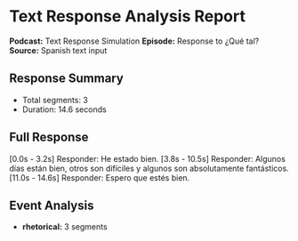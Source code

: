# Text Response Analysis Report

**Podcast:** Text Response Simulation
**Episode:** Response to ¿Qué tal?
**Source:** Spanish text input

## Response Summary
- Total segments: 3
- Duration: 14.6 seconds

## Full Response

[0.0s - 3.2s] Responder: He estado bien.
[3.8s - 10.5s] Responder: Algunos días están bien, otros son difíciles y algunos son absolutamente fantásticos.
[11.0s - 14.6s] Responder: Espero que estés bien.

## Event Analysis

- **rhetorical:** 3 segments
